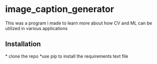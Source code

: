 # image_caption_generator

This was a program i made to learn more about how CV and ML can be utilized in various applications

<h2>Installation</h2>
* clone the repo
*use pip to install the requirements text file
